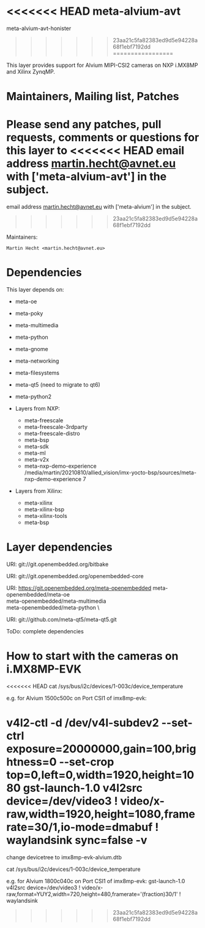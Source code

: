 <<<<<<< HEAD
meta-alvium-avt
=======
meta-alvium-avt-honister
>>>>>>> 23aa21c5fa82383ed9d5e94228a68f1ebf7192dd
=================

This layer provides support for Alvium MIPI-CSI2 cameras on NXP i.MX8MP and Xilinx ZynqMP.


Maintainers, Mailing list, Patches
==================================

Please send any patches, pull requests, comments or questions for this layer to
<<<<<<< HEAD
email address martin.hecht@avnet.eu with ['meta-alvium-avt'] in the subject.
=======
email address martin.hecht@avnet.eu with ['meta-alvium'] in the subject.
>>>>>>> 23aa21c5fa82383ed9d5e94228a68f1ebf7192dd


Maintainers:

	Martin Hecht <martin.hecht@avnet.eu>

Dependencies
============

This layer depends on:
 - meta-oe
 - meta-poky
 - meta-multimedia
 - meta-python
 - meta-gnome
 - meta-networking
 - meta-filesystems
 - meta-qt5 (need to migrate to qt6)
 - meta-python2

 - Layers from NXP:
	- meta-freescale
	- meta-freescale-3rdparty
	- meta-freescale-distro
	- meta-bsp
	- meta-sdk
	- meta-ml
	- meta-v2x
	- meta-nxp-demo-experience  /media/martin/20210810/allied_vision/imx-yocto-bsp/sources/meta-nxp-demo-experience  7


 - Layers from Xilinx:
	- meta-xilinx
	- meta-xilinx-bsp
	- meta-xilinx-tools
	- meta-bsp

Layer dependencies
=====================

URI: git://git.openembedded.org/bitbake

URI: git://git.openembedded.org/openembedded-core

URI: https://git.openembedded.org/meta-openembedded
  meta-openembedded/meta-oe \
  meta-openembedded/meta-multimedia \
  meta-openembedded/meta-python \

URI: git://github.com/meta-qt5/meta-qt5.git

ToDo: complete dependencies

How to start with the cameras on i.MX8MP-EVK
=====================

<<<<<<< HEAD
cat  /sys/bus/i2c/devices/1-003c/device_temperature

e.g. for Alvium 1500c500c on Port CSI1 of imx8mp-evk:

v4l2-ctl -d /dev/v4l-subdev2 --set-ctrl exposure=20000000,gain=100,brightness=0 --set-crop top=0,left=0,width=1920,height=1080
gst-launch-1.0 v4l2src device=/dev/video3 ! video/x-raw,width=1920,height=1080,framerate=30/1,io-mode=dmabuf ! waylandsink sync=false -v
=======
change devicetree to imx8mp-evk-alvium.dtb

cat  /sys/bus/i2c/devices/1-003c/device_temperature

e.g. for Alvium 1800c040c on Port CSI1 of imx8mp-evk:
gst-launch-1.0 v4l2src device=/dev/video3 ! video/x-raw,format=YUY2,width=720,height=480,framerate='(fraction)30/1' ! waylandsink
>>>>>>> 23aa21c5fa82383ed9d5e94228a68f1ebf7192dd




